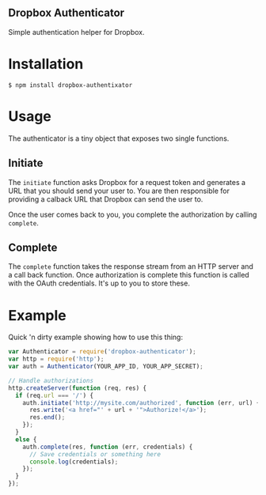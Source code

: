 Dropbox Authenticator
---------------------

Simple authentication helper for Dropbox.

# Installation

`$ npm install dropbox-authentixator`

# Usage

The authenticator is a tiny object that exposes two single functions.

## Initiate

The `initiate` function asks Dropbox for a request token and generates a URL
that you should send your user to. You are then responsible for providing
a calback URL that Dropbox can send the user to.

Once the user comes back to you, you complete the authorization by calling
`complete`.

## Complete

The `complete` function takes the response stream from an HTTP server and a
call back function. Once authorization is complete this function is called
with the OAuth credentials. It's up to you to store these.

# Example

Quick 'n dirty example showing how to use this thing:

```js
var Authenticator = require('dropbox-authenticator');
var http = require('http');
var auth = Authenticator(YOUR_APP_ID, YOUR_APP_SECRET);

// Handle authorizations
http.createServer(function (req, res) {
  if (req.url === '/') {
    auth.initiate('http://mysite.com/authorized', function (err, url) {
      res.write('<a href="' + url + '">Authorize!</a>');
      res.end();
    });
  }
  else {
    auth.complete(res, function (err, credentials) {
      // Save credentials or something here
      console.log(credentials);
    });
  }
});
```

